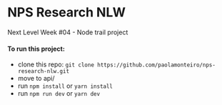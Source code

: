 # NPS Research NLW

Next Level Week #04 - Node trail project

#### To run this project:

- clone this repo: `git clone https://github.com/paolamonteiro/nps-research-nlw.git`
- move to api/
- run `npm install` or `yarn install`
- run `npm run dev` or `yarn dev`
